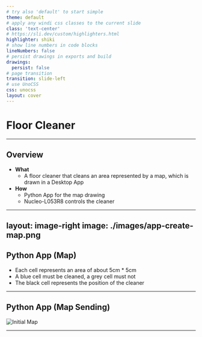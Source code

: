 ```yaml
---
# try also 'default' to start simple
theme: default
# apply any windi css classes to the current slide
class: 'text-center'
# https://sli.dev/custom/highlighters.html
highlighter: shiki
# show line numbers in code blocks
lineNumbers: false
# persist drawings in exports and build
drawings:
  persist: false
# page transition
transition: slide-left
# use UnoCSS
css: unocss
layout: cover
---
```


# Floor Cleaner

---

## Overview

<div v-clicks>

  - **What** 
    * A floor cleaner that cleans an area represented by a map, which is drawn in a Desktop App
  - **How**
    * Python App for the map drawing
    * Nucleo-L053R8 controls the cleaner
</div>

---
layout: image-right
image: ./images/app-create-map.png
---

## Python App (Map)

- Each cell represents an area of about 5cm * 5cm 
- A blue cell must be cleaned, a grey cell must not
- The black cell represents the position of the cleaner

---

## Python App (Map Sending)

<div class="grid grid-row-2 grid-col-5 centered-grid">

  ![Initial Map](/images/initial-map.png)

  <material-symbols-arrow-right-alt-rounded class="text-5xl"/>

  

</div>

---


